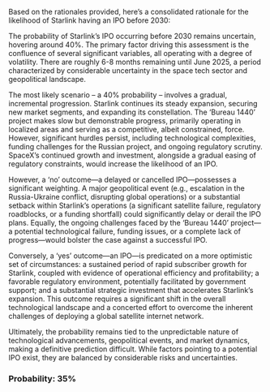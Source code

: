 Based on the rationales provided, here’s a consolidated rationale for the likelihood of Starlink having an IPO before 2030:

The probability of Starlink’s IPO occurring before 2030 remains uncertain, hovering around 40%. The primary factor driving this assessment is the confluence of several significant variables, all operating with a degree of volatility. There are roughly 6-8 months remaining until June 2025, a period characterized by considerable uncertainty in the space tech sector and geopolitical landscape.

The most likely scenario – a 40% probability – involves a gradual, incremental progression. Starlink continues its steady expansion, securing new market segments, and expanding its constellation. The ‘Bureau 1440’ project makes slow but demonstrable progress, primarily operating in localized areas and serving as a competitive, albeit constrained, force. However, significant hurdles persist, including technological complexities, funding challenges for the Russian project, and ongoing regulatory scrutiny. SpaceX’s continued growth and investment, alongside a gradual easing of regulatory constraints, would increase the likelihood of an IPO.

However, a ‘no’ outcome—a delayed or cancelled IPO—possesses a significant weighting. A major geopolitical event (e.g., escalation in the Russia-Ukraine conflict, disrupting global operations) or a substantial setback within Starlink’s operations (a significant satellite failure, regulatory roadblocks, or a funding shortfall) could significantly delay or derail the IPO plans. Equally, the ongoing challenges faced by the ‘Bureau 1440’ project—a potential technological failure, funding issues, or a complete lack of progress—would bolster the case against a successful IPO.

Conversely, a ‘yes’ outcome—an IPO—is predicated on a more optimistic set of circumstances: a sustained period of rapid subscriber growth for Starlink, coupled with evidence of operational efficiency and profitability; a favorable regulatory environment, potentially facilitated by government support; and a substantial strategic investment that accelerates Starlink’s expansion. This outcome requires a significant shift in the overall technological landscape and a concerted effort to overcome the inherent challenges of deploying a global satellite internet network.

Ultimately, the probability remains tied to the unpredictable nature of technological advancements, geopolitical events, and market dynamics, making a definitive prediction difficult. While factors pointing to a potential IPO exist, they are balanced by considerable risks and uncertainties.

### Probability: 35%